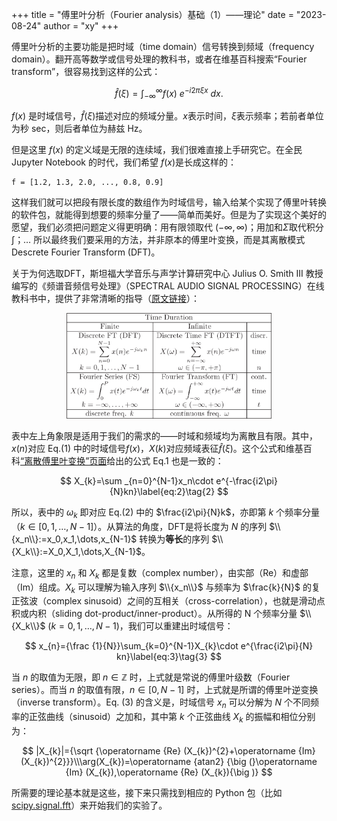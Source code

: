 +++
title = "傅里叶分析（Fourier analysis）基础（1）——理论"
date = "2023-08-24"
author = "xy"
+++


傅里叶分析的主要功能是把时域（time domain）信号转换到频域（frequency domain）。翻开高等数学或信号处理的教科书，或者在维基百科搜索“Fourier transform”，很容易找到这样的公式：

$$
{\hat {f}}(\xi )=\int _{-\infty }^{\infty }f(x)\ e^{-i2\pi \xi x}\ dx.\label{eq:1}\tag{1}
$$

$f(x)$ 是时域信号，$\hat f(\xi)$描述对应的频域分量。$x$表示时间，$\xi$表示频率；若前者单位为秒 sec，则后者单位为赫兹 Hz。

但是这里 $f(x)$ 的定义域是无限的连续域，我们很难直接上手研究它。在全民 Jupyter Notebook 的时代，我们希望 $f(x)$是长成这样的：

```
f = [1.2, 1.3, 2.0, ..., 0.8, 0.9]
```

这样我们就可以把段有限长度的数组作为时域信号，输入给某个实现了傅里叶转换的软件包，就能得到想要的频率分量了——简单而美好。但是为了实现这个美好的愿望，我们必须把问题定义得更明确：用有限领取代 $(-\infty,\infty)$；用加和$\Sigma$取代积分$\int$；… 所以最终我们要采用的方法，并非原本的傅里叶变换，而是其离散模式 Descrete Fourier Transform (DFT)。

关于为何选取DFT，斯坦福大学音乐与声学计算研究中心 Julius O. Smith III 教授编写的《频谱音频信号处理》（SPECTRAL AUDIO SIGNAL PROCESSING）在线教科书中，提供了非常清晰的指导（[原文链接](https://ccrma.stanford.edu/~jos/sasp/Fourier_Transforms_Continuous_Discrete_Time_Frequency.html)）：

<!-- ![Resize](images/img87_2x.png) -->
<!-- <img src="images/img87_2x.png" alt="text" width=60% /> -->

<p align="center">
    <img src="images/img87_2x.png" alt="text" width=65% />
</p>

表中左上角象限是适用于我们的需求的——时域和频域均为离散且有限。其中，$x(n)$对应 Eq.(1) 中的时域信号$f(x)$，$X(k)$对应频域表征$\hat{f}(\xi)$。这个公式和维基百科[“离散傅里叶变换”页面](https://en.wikipedia.org/wiki/Discrete_Fourier_transform#)给出的公式 Eq.1 也是一致的：


$$
X_{k}=\sum _{n=0}^{N-1}x_n\cdot e^{-\frac{i2\pi}{N}kn}\label{eq:2}\tag{2}
$$

所以，表中的 $\omega_k$ 即对应 Eq.(2) 中的 $\frac{i2\pi}{N}k$，亦即第 $k$ 个频率分量（$k\in [0,1,\dots,N-1]$）。从算法的角度，DFT是将长度为 $N$ 的序列 $\\{x_n\\}:=x_0,x_1,\dots,x_{N-1}$ 转换为**等长**的序列 $\\{X_k\\}:=X_0,X_1,\dots,X_{N-1}$。

注意，这里的 $x_n$ 和 $X_k$ 都是复数（complex number），由实部（Re）和虚部（Im）组成。$X_k$ 可以理解为输入序列 $\\{x_n\\}$ 与频率为 $\frac{k}{N}$ 的复正弦波（complex sinusoid）之间的互相关（cross-correlation），也就是滑动点积或内积（sliding dot-product/inner-product）。从所得的 N 个频率分量 $\\{X_k\\}$ ($k=0,1,\dots,N-1$)，我们可以重建出时域信号：

$$
x_{n}={\frac {1}{N}}\sum_{k=0}^{N-1}X_{k}\cdot e^{\frac{i2\pi}{N} kn}\label{eq:3}\tag{3}
$$

当 $n$ 的取值为无限，即 $n\in \mathbb {Z}$ 时，上式就是常说的傅里叶级数（Fourier series）。而当 $n$ 的取值有限，$n\in [0,N-1]$ 时，上式就是所谓的傅里叶逆变换（inverse transform）。Eq. (3) 的含义是，时域信号 $x_n$ 可以分解为 $N$ 个不同频率的正弦曲线（sinusoid）之加和，其中第 $k$ 个正弦曲线 $X_k$ 的振幅和相位分别为：

$$
|X_{k}|={\sqrt {\operatorname {Re} (X_{k})^{2}+\operatorname {Im} (X_{k})^{2}}}\\\arg(X_{k})=\operatorname {atan2} {\big (}\operatorname {Im} (X_{k}),\operatorname {Re} (X_{k}){\big )}
$$

所需要的理论基本就是这些，接下来只需找到相应的 Python 包（比如 [scipy.signal.fft](https://docs.scipy.org/doc/scipy/tutorial/fft.html#fast-fourier-transforms)）来开始我们的实验了。

